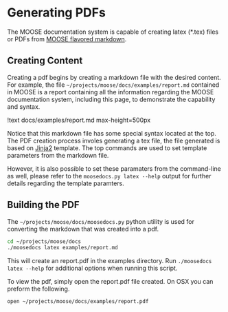 # Generating PDFs

The MOOSE documentation system is capable of creating latex (*.tex) files or PDFs from
[MOOSE flavored markdown](moose_flavored_markdown.md).

## Creating Content

Creating a pdf begins by creating a markdown file with the desired content. For example, the file `~/projects/moose/docs/examples/report.md` contained in MOOSE is a report containing all the
information regarding the MOOSE documentation system, including this page, to demonstrate the capability and syntax.

!text docs/examples/report.md max-height=500px

Notice that this markdown file has some special syntax located at the top. The PDF creation
process involes generating a tex file, the file generated is based on [Jinja2](http://jinja.pocoo.org) template. The top commands are used to set template parameters from the markdown file.

However, it is also possible to set these paramaters from the command-line as well, please refer
to the `moosedocs.py latex --help` output for further details regarding the template paramters.


## Building the PDF


The `~/projects/moose/docs/moosedocs.py` python utility is used for converting the markdown
that was created into a pdf.

```bash
cd ~/projects/moose/docs
./moosedocs latex examples/report.md
```

This will create an report.pdf in the examples directory. Run `./moosedocs latex --help`
for additional options when running this script.

To view the pdf, simply open the report.pdf file created. On OSX you can preform the following.

```bash
open ~/projects/moose/docs/examples/report.pdf
```
